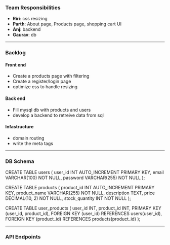 ### Team Responsibilities

- **Riri**: css resizing 
- **Parth**: About page, Products page, shopping cart UI
- **Anj**: backend 
- **Gaurav**: db

--- 

### Backlog

#### Front end
- Create a products page with filtering 
- Create a register/login page
- optimize css to handle resizing

#### Back end
- Fill mysql db with products and users
- develop a backend to retreive data from sql 

#### Infastructure
- domain routing
- write the meta tags

---

### DB Schema
CREATE TABLE users (
    user_id INT AUTO_INCREMENT PRIMARY KEY,
    email VARCHAR(100) NOT NULL,
    password VARCHAR(255) NOT NULL
);

CREATE TABLE products (
    product_id INT AUTO_INCREMENT PRIMARY KEY,
    product_name VARCHAR(255) NOT NULL,
    description TEXT,
    price DECIMAL(10, 2) NOT NULL,
    stock_quantity INT NOT NULL
);

CREATE TABLE user_products (
    user_id INT,
    product_id INT,
    PRIMARY KEY (user_id, product_id),
    FOREIGN KEY (user_id) REFERENCES users(user_id),
    FOREIGN KEY (product_id) REFERENCES products(product_id)
);

---

### API Endpoints
